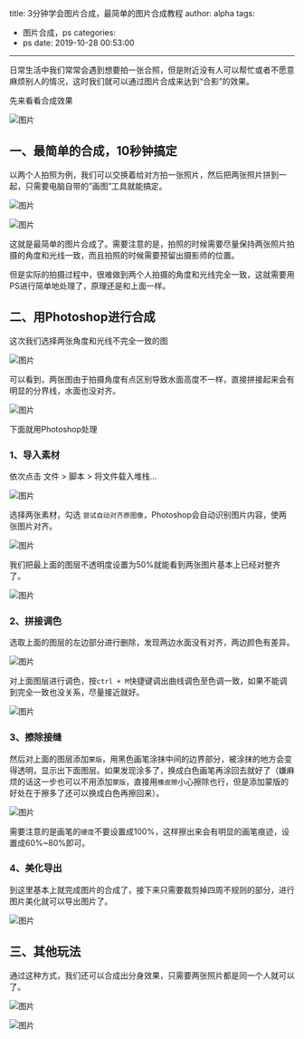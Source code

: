 title: 3分钟学会图片合成，最简单的图片合成教程
author: alpha
tags:
  - 图片合成，ps
categories:
  - ps
date: 2019-10-28 00:53:00
---

日常生活中我们常常会遇到想要拍一张合照，但是附近没有人可以帮忙或者不愿意麻烦别人的情况，这时我们就可以通过图片合成来达到“合影”的效果。
<!--more-->

先来看看合成效果

![图片][1]


## 一、最简单的合成，10秒钟搞定

以两个人拍照为例，我们可以交换着给对方拍一张照片，然后把两张照片拼到一起，只需要电脑自带的”画图”工具就能搞定。

![图片][2]

![图片][3]


这就是最简单的图片合成了。需要注意的是，拍照的时候需要尽量保持两张照片拍摄的角度和光线一致，而且拍照的时候需要预留出摄影师的位置。

但是实际的拍摄过程中，很难做到两个人拍摄的角度和光线完全一致，这就需要用PS进行简单地处理了，原理还是和上面一样。

## 二、用Photoshop进行合成

这次我们选择两张角度和光线不完全一致的图

![图片][4]

可以看到，两张图由于拍摄角度有点区别导致水面高度不一样，直接拼接起来会有明显的分界线，水面也没对齐。

![图片][5]

下面就用Photoshop处理

### 1、导入素材

依次点击 文件 > 脚本 > 将文件载入堆栈... 

![图片][6]

选择两张素材，勾选 `尝试自动对齐原图像`，Photoshop会自动识别图片内容，使两张图片对齐。

![图片][7]

我们把最上面的图层不透明度设置为50%就能看到两张图片基本上已经对整齐了。

![图片][8]

### 2、拼接调色

选取上面的图层的左边部分进行删除，发现两边水面没有对齐，两边颜色有差异。

![图片][9]

对上面图层进行调色，按`ctrl + M`快捷键调出曲线调色至色调一致，如果不能调到完全一致也没关系，尽量接近就好。

![图片][10]

### 3、擦除接缝

然后对上面的图层添加`蒙版`，用黑色画笔涂抹中间的边界部分，被涂抹的地方会变得透明，显示出下面图层。如果发现涂多了，换成白色画笔再涂回去就好了（嫌麻烦的话这一步也可以不用添加`蒙版`，直接用`橡皮擦`小心擦除也行，但是添加蒙版的好处在于擦多了还可以换成白色再擦回来）。

![图片][11]

需要注意的是画笔的`硬度`不要设置成100%，这样擦出来会有明显的画笔痕迹，设置成60%~80%即可。

### 4、美化导出

到这里基本上就完成图片的合成了，接下来只需要裁剪掉四周不规则的部分，进行图片美化就可以导出图片了。

![图片][1]

## 三、其他玩法

通过这种方式，我们还可以合成出分身效果，只需要两张照片都是同一个人就可以了。

![图片][12]

![图片][13]



[1]: /images/zhuhai3.jpg "图片"

[2]: /images/your_name4.png "图片"

[3]: /images/your_name3.png "图片"

[4]: /images/zhuhai4.png "图片"

[5]: /images/zhuhai5.png "图片"

[6]: /images/import_images.png "图片"

[7]: /images/import_images2.png "图片"

[8]: /images/import_images3.png "图片"

[9]: /images/import_images4.png "图片"

[10]: /images/import_images5.png "图片"

[11]: /images/import_images6.png "图片"

[12]: /images/fenshen1.jpg "图片"

[13]: /images/fenshen2.jpg "图片"